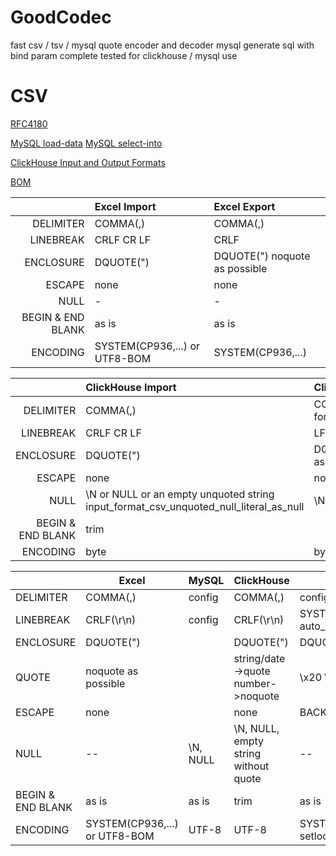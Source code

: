 # GoodCodec
fast csv / tsv / mysql quote encoder and decoder
mysql generate sql with bind param
complete tested for clickhouse / mysql use

# CSV

[RFC4180](https://tools.ietf.org/html/rfc4180)

[MySQL load-data](https://dev.mysql.com/doc/refman/8.0/en/load-data.html) [MySQL select-into](https://dev.mysql.com/doc/refman/8.0/en/select-into.html)

[ClickHouse Input and Output Formats](https://clickhouse.tech/docs/en/interfaces/formats/#csv)

[BOM](http://www.unicode.org/faq/utf_bom.html) 


| |Excel Import|Excel Export|
|----:|:-----|:----|
|DELIMITER|COMMA(,) |COMMA(,) |
|LINEBREAK|CRLF CR LF|CRLF|
|ENCLOSURE|DQUOTE(") |DQUOTE(") noquote as possible|
|ESCAPE|none|none|
|NULL| -| -|
|BEGIN & END BLANK| as is | as is |
|ENCODING|SYSTEM(CP936,...) or UTF8-BOM| SYSTEM(CP936,...) |

| |ClickHouse Import|ClickHouse Export|MySQL|
|----:|:-----|:----|:----|
|DELIMITER|COMMA(,) |COMMA(,)<br>format_csv_delimiter|config|
|LINEBREAK|CRLF CR LF|LF|config|
|ENCLOSURE|DQUOTE(") |DQUOTE(") quote as possible|config|
|ESCAPE|none|none|config|
|NULL|\N or NULL or an empty unquoted string<br>input_format_csv_unquoted_null_literal_as_null | \N |\N or NULL|
|BEGIN & END BLANK| trim |  |as is|
|ENCODING|byte|byte|UTF-8|

| | Excel |MySQL|ClickHouse|PHP|
|----|-----|----|-----|-----|
|DELIMITER|COMMA(,) |config|COMMA(,) |config|
|LINEBREAK|CRLF(\r\n)|config|CRLF(\r\n) |SYSTEM PHP_EOL<br>auto_detect_line_endings|
|ENCLOSURE|DQUOTE(") | |DQUOTE(")|DQUOTE(") |
|QUOTE| noquote as possible | | string/date->quote<br>number->noquote | \\x20 \\t \\r \\n \\" \\\\ , |
|ESCAPE|none| |none |BACKSLASH(\\) |
|NULL| -- | \N, NULL | \N, NULL,<br>  empty string without quote| -- |
|BEGIN & END BLANK| as is | as is | trim | as is |
|ENCODING|SYSTEM(CP936,...) <br> or UTF8-BOM| UTF-8 | UTF-8 | SYSTEM,<br> setlocale(LC_CTYPE,"C") |
